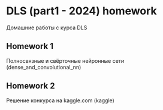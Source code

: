 # DLS (part1 - 2024) homework

Домашние работы с курса DLS 

## Homework 1
Полносвязные и свёрточные нейронные сети (dense_and_convolutional_nn)

## Homework 2
Решение конкурса на kaggle.com (kaggle)
